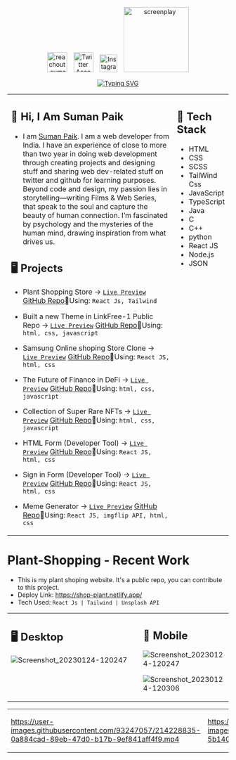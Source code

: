 <!-- ![IMG_1673800268599](https://user-images.githubusercontent.com/93247057/212553512-f430e74f-70dd-421b-bd3f-b2330e946173.png) -->

<div align=center>
 
 <a href="mailto:spaik.writes@gmail.com"><img src="https://cdn-icons-png.flaticon.com/128/5968/5968534.png" title="Say Hi to Suman..." alt="reachout.suman@gmail.com" width="45"/></a>
&ensp; <a href="https://x.com/sumanpaik_"><img src="https://cdn-icons-png.flaticon.com/128/5969/5969020.png" title="Twitter" alt="Twitter Account" width="45"/></a> 
&ensp; <a href="https://www.instagram.com/_sumanpaik/"><img src="https://cdn-icons-png.flaticon.com/128/174/174855.png" title="Instagram" alt="Instagram Account" width="40"/></a> 
&ensp; <a href="https://www.scriptrevolution.com/profiles/suman-paik"><img src="https://www.scriptrevolution.com/sites/default/files/Script-Revolution-logo.png" title="Scriptrevoulition" alt="screenplay" width="148"/></a> 
</div>

<p align="center">
<a href="https://git.io/typing-svg"><img src="https://readme-typing-svg.herokuapp.com?size=18&duration=2000&pause=1000&color=f0b100&center=true&vCenter=true&width=435&lines=Hi✋,+I+am+Suman+Paik.;A+frontend+web+developer+from+India." alt="Typing SVG" /></a>
 </p>
 
<table align="center"><tr><td valign="top" width="75%">

## 👋 Hi, I Am Suman Paik

- I am [Suman Paik](https://sumanpaik.vercel.app/). I am a web developer
from India. I have an experience of close to more than two year in doing web development through creating projects and designing stuff and sharing web dev-related stuff on twitter and github for learning purposes. Beyond code and design, my passion lies in storytelling—writing Films & Web Series, that speak to the soul and capture the beauty of human connection. I’m fascinated by psychology and the mysteries of the human mind, drawing inspiration from what drives us.

  
## 🖥️ Projects
  
- Plant Shopping Store &rarr; <a href="https://shop-plant.netlify.app/" target="_blank">`Live Preview`<a /> [GitHub Repo](https://github.com/sumanpaikdev/Plant-Store-Online)🔸Using: `React Js, Tailwind`
- Built a new Theme in LinkFree-1 Public Repo &rarr; <a href="https://user-all-links.netlify.app/" target="_blank">`Live Preview`<a /> [GitHub Repo](https://github.com/sumanpaikdev/LinkFree-1/tree/master/Templates/Standard%20Classic%20Theme)🔸Using: `html, css, javascript`
- Samsung Online shoping Store Clone &rarr; <a href="https://samsung-online-store-clone-react.netlify.app/" target="_blank">`Live Preview`<a /> [GitHub Repo](https://github.com/sumanpaikdev/Samsung-Online-Store-Clone)🔸Using: `React JS, html, css`  
- The Future of Finance in DeFi &rarr; <a href="https://defi-project-website.netlify.app/" target="_blank">`Live Preview`<a /> [GitHub Repo](https://github.com/sumanpaikdev/css-all-web-Components/tree/master/NFTWebsite)🔸Using: `html, css, javascript`
- Collection of Super Rare NFTs &rarr; <a href="https://nfts-marketplace-collection.netlify.app/" target="_blank">`Live Preview`<a /> [GitHub Repo](https://github.com/sumanpaikdev/css-all-web-Components/tree/master/deFi%20Website)🔸Using: `html, css, javascript`
- HTML Form (Developer Tool) &rarr; <a href="https://form-using-react-js.netlify.app/" target="_blank">`Live Preview`<a /> [GitHub Repo](https://github.com/sumanpaikdev/React-Library-Code/tree/master/REACT_RECAP/submit-form-in-react)🔸Using: `React JS, html, css`
- Sign in Form (Developer Tool) &rarr; <a href="https://sign-in-form-react.netlify.app/" target="_blank">`Live Preview`<a /> [GitHub Repo](https://github.com/sumanpaikdev/React-Library-Code/tree/master/REACT_RECAP/sign-up-form)🔸Using: `React JS, html, css`
- Meme Generator &rarr; <a href="https://meme-generator-reactjs-responsive.netlify.app/" target="_blank">`Live Preview`<a /> [GitHub Repo](https://github.com/sumanpaikdev/React-Library-Code/tree/master/REACT_RECAP/responsive-meme-generator)🔸Using: `React JS, imgflip API, html, css`
  
  <!-- ## <a href="https://youtube.com/@YourMillionCoder"><img src="https://cdn-icons-png.flaticon.com/128/5968/5968852.png" title="YouTube" alt="YouTube Account" width="40"/> Your Million Coder</a> -->
 
   <!-- - Visit my channel Click [here](https://youtube.com/@YourMillionCoder) -->
  
  
</td><td valign="top" width="25%">

## 🦖 Tech Stack

- HTML
- CSS
- SCSS
- TailWind Css 
- JavaScript
- TypeScript 
- Java  
- C
- C++
- python
- React JS
- Node.js
- JSON
<!-- ## 📌 Contact

- [![Linkedin Badge](https://img.shields.io/badge/-sumanpaik-blue?style=flat-square&logo=Linkedin&logoColor=white&link=https://www.linkedin.com/in/suman-paik-21a2b5213/)](https://www.linkedin.com/in/suman-paik-21a2b5213/)
- [![Twitter](https://img.shields.io/badge/-sumanpaikdev-blue?style=flat-square&logo=Twitter&logoColor=white&link=https://twitter.com/sumanpaikdev)](https://twitter.com/sumanpaikdev)
- [![YouTube](https://img.shields.io/badge/-sumanpaikdev-red?style=flat-square&logo=Youtube&logoColor=white&link=https://www.youtube.com/channel/UCR_xSSXs7j5luzlMWfgdvUw)](https://www.youtube.com/channel/UCR_xSSXs7j5luzlMWfgdvUw)
- [![Gmail Badge](https://img.shields.io/badge/-sumanpaik.dev@gmail.com-c14438?style=flat-square&logo=Gmail&logoColor=white&link=mailto:sumanpaik.dev@gmail.com)](mailto:sumanpaik.dev@gmail.com)
 -->
</tr></tr></table> 


<!-- <p align="center">
  <img width="48%" src="https://github-readme-streak-stats.herokuapp.com/?user=sumanpaikdev&theme=tokyonight" />
  <img width="40%" src="https://github-readme-stats.vercel.app/api/top-langs/?username=sumanpaikdev&layout=compact&theme=tokyonight" />
</p> -->
  
<!-- ## Recent Project - React - Tailwind - Unsplash API 
  Deploy Link: https://shop-plant.netlify.app/
  Github: https://github.com/sumanpaikdev/Plant-Store-Online
<table align="center"><tr><td valign="top" width="50%">
 -->
<!-- 
https://user-images.githubusercontent.com/93247057/214243641-3c696d21-c5b2-4730-9dae-49e7774d8c94.mp4


</td><td valign="top" width="50%">

https://user-images.githubusercontent.com/93247057/214243664-13610749-102d-45dc-ae79-beafc7bd84d4.mp4 -->

# Plant-Shopping - Recent Work
- This is my plant shoping website. It's a public repo, you can contribute to this project.
- Deploy Link: https://shop-plant.netlify.app/
- Tech Used: `React Js | Tailwind | Unsplash API`

<table align="center"><tr><td valign="top" width="60%">

## 🖥️ Desktop

![Screenshot_20230124-120247](https://user-images.githubusercontent.com/93247057/214226878-b4be75f2-3449-4aa1-af91-95f997972647.png)

<!-- ![Screenshot_20230124-120306](https://user-images.githubusercontent.com/93247057/214226885-41ef0078-74a8-40e0-b348-655560c0d44a.png) -->
  
  
</td><td valign="top" width="30%">

## 📱 Mobile

![Screenshot_20230124-120247](https://user-images.githubusercontent.com/93247057/214226878-b4be75f2-3449-4aa1-af91-95f997972647.png)

![Screenshot_20230124-120306](https://user-images.githubusercontent.com/93247057/214226885-41ef0078-74a8-40e0-b348-655560c0d44a.png)


</td></tr></table> 

<table align="center"><tr><td valign="top" width="50%">

https://user-images.githubusercontent.com/93247057/214228835-0a884cad-89eb-47d0-b17b-9ef841aff4f9.mp4

</td><td valign="top" width="50%">

https://user-images.githubusercontent.com/93247057/214228853-5b140756-c1aa-489d-b28c-4a4414df215f.mp4

</td></tr></table> 

</td></tr></table>

